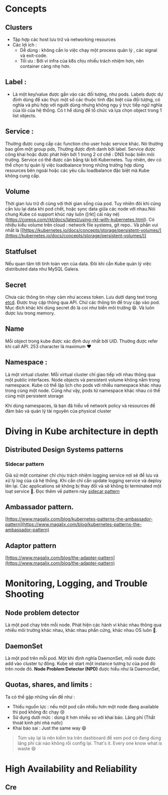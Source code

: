 # Concepts
## Clusters
- Tập hợp các host lưu trữ và networking resources 
- Các lợi ích :
	- Dễ dùng : không cần lo việc chạy một process quản lý , các signal và exit-code.
	- Tối ưu : Bởi vì infra của k8s chịu nhiều trách nhiệm hơn, nên container càng nhẹ hơn.
## Label :
- Là một key/value được gắn vào các đối tượng, như pods. Labels được dự định dùng để xác thực một số các thuộc tính đặc biệt của đối tượng, có nghĩa và  phù hợp với người dùng nhưng không ngụ ý trực tiếp ngữ nghĩa của lõi của hệ thống. Có t hể dùng để tổ chức và lựa chọn object trong 1 list objects.
## Service : 
Thường được cung cấp các function cho user hoặc service khác. Nó thường bao gồm một group pds, Thường được định danh bởi label. Service được công khai hoặc được phát hiện bởi 1 trong 2 cơ chế : DNS hoặc biến môi trường. Service có thể được cân bằng tải bởi Kubernetes. Tuy nhiên, dev có thể chọn tự quản lý việc loadbalance trong những trường hợp dùng resources bên ngoài hoặc các yêu cầu loadbalance đặc biệt mà Kube không cung cấp. 
## Volume 
Thời gian lưu trữ đi cùng với thời gian sống của pod. Tuy nhiên đôi khi cũng cần lưu lại data khi pod chết, hoặc sync data giữa các node với nhau.Nói chung Kube có support khúc này luôn ([rkt] cái này nè)(https://coreos.com/rkt/docs/latest/using-rkt-with-kubernetes.html). Có nhiều kiểu volume trên cloud  : network file systems, git repo.. Và phần vui nhất là [[https://kubernetes.io/docs/concepts/storage/persistent-volumes/](https://kubernetes.io/docs/concepts/storage/persistent-volumes/)]
## Statfulset
Nếu quan tâm tới tính toàn vẹn của data. Đôi khi cần Kube quản lý việc distributed data như MySQL Galera.
## Secret
Chưa các thông tin nhạy cảm như access token. Lưu dưới dạng text trong [etcd](https://kubernetes.io/docs/tasks/administer-cluster/configure-upgrade-etcd/). Được truy cập thông qua API. Chứ các thông tin để truy cập vào pod. Mục đích khác khi dùng secret đó là coi như biến môi trường :smile:. Và luôn được lưu trong memory. 
## Name 
Mỗi object trong kube được xác định duy nhất bởi UID. Thường được refer khi call API. 253 character là maximum :heart:
## Namespace :
Là một virtual cluster. Mỗi virtual cluster chỉ giao tiếp với nhau thông qua một public interfaces. Node objects và persistent volume không nằm trong namespace. Kube có thể lập lịch cho pods với nhiều namespace khác nhau trong cùng một node. Cũng như vậy, 	 pods từ namespace khác nhau có thể cùng một persistent storage

Khi dùng namespaces,  là bạn đã hiểu về network policy và resources để đảm bảo và quản lý tài nguyên của physical cluster
# Diving in Kube architecture in depth
## Distributed Design Systems patterns

### Sidecar pattern
Giả sử một container chỉ chịu trách nhiệm logging service nơi sẽ để lưu và xử lý log của cả hệ thống. Khi cần chỉ cần update logging service và deploy lên lại. Các applications sẽ không bị thay đổi và sẽ không bị terminated một loạt service :imp:. Đọc thêm về pattern này [sidecar pattern](https://dzone.com/articles/sidecar-design-pattern-in-your-microservices-ecosy-1)
## Ambassador pattern.

[https://www.magalix.com/blog/kubernetes-patterns-the-ambassador-pattern](https://www.magalix.com/blog/kubernetes-patterns-the-ambassador-pattern)

## Adaptor pattern
[https://www.magalix.com/blog/the-adapter-pattern](https://www.magalix.com/blog/the-adapter-pattern)

# Monitoring, Logging, and Trouble Shooting
## Node problem detector 
Là một pod chạy trên mỗi node. Phát hiện các hành vi khác nhau thông qua nhiều môi trường khác nhau, khác nhau phần cứng, khác nhau OS luôn :imp:.
## DaemonSet 
Là một pod trên mỗi pod. Một khi định nghĩa DaemonSet, mỗi node được add vào cluster tự đông. Kube sẽ start một instance tương tư của pod đó trên node đó. **Node Problem Detector (NPD)** được hiểu như là DaemonSet,
## Quotas, shares, and limits :
Ta có thể gặp những vấn đề như :
- Thiếu nguồn lực : nếu một pod cần nhiều hơn một node đang available thì pod không đc chạy :cry:
- Sử dụng dưới mức : dùng ít hơn nhiều so với khai báo. Lãng phí (Thất thoát kinh phí nhà nước)
- Khai báo sai : Just the same way :smile:
> Túm váy lại là nên kiểm tra trên dashboard để xem pod có đang dùng lãng phí cái nào không rồi config lại. That's it. Every one know what is waste :smile:

# High Availability and Reliability
## Cre
<!--stackedit_data:
eyJoaXN0b3J5IjpbMjA1OTY1ODcwOSwtMTkyNjk5Njg4Ml19
-->